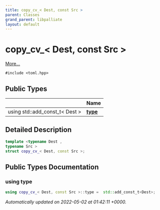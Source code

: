 ```yaml
---
title: copy_cv_< Dest, const Src >
parent: Classes
grand_parent: libpalliate
layout: default
---
```


# copy_cv_< Dest, const Src >



 [More...](#detailed-description)


`#include <toml.hpp>`

## Public Types

|                | Name           |
| -------------- | -------------- |
| using std::add_const_t< Dest > | **[type](/libpalliate/generated/Classes/structcopy__cv___3_01Dest_00_01const_01Src_01_4#using-type)**  |

## Detailed Description

```cpp
template <typename Dest ,
typename Src >
struct copy_cv_< Dest, const Src >;
```

## Public Types Documentation

### using type

```cpp
using copy_cv_< Dest, const Src >::type =  std::add_const_t<Dest>;
```



_Automatically updated on 2022-05-02 at 01:42:11 +0000._